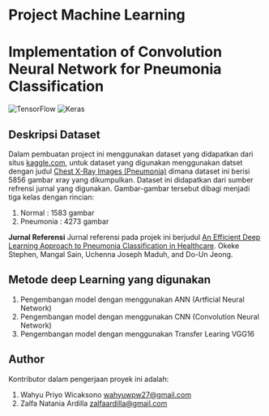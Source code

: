 # Project Machine Learning
# Implementation of Convolution Neural Network for Pneumonia Classification

![TensorFlow](https://camo.githubusercontent.com/b9a15384e1200fd9bc61981b512a8888bdb44b842c3062f5ede5f89319f5706b/68747470733a2f2f6d69726f2e6d656469756d2e636f6d2f6d61782f323632352f312a5972764d4b72574d686933486f6d6f69544c507366772e706e67)
![Keras](https://keras.io/img/logo.png)

## Deskripsi Dataset
Dalam pembuatan project ini menggunakan dataset yang didapatkan dari situs [kaggle.com](https://www.kaggle.com/), untuk dataset yang digunakan menggunakan datset dengan judul [Chest X-Ray Images (Pneumonia)](https://www.kaggle.com/paultimothymooney/chest-xray-pneumonia) dimana dataset ini berisi 5856 gambar xray yang dikumpulkan. Dataset ini didapatkan dari sumber refrensi jurnal yang digunakan. Gambar-gambar tersebut dibagi menjadi tiga kelas dengan rincian:
1. Normal : 1583 gambar
2. Pneumonia : 4273 gambar

**Jurnal Referensi**
Jurnal referensi pada projek ini berjudul [An Efficient Deep Learning Approach to Pneumonia Classification in Healthcare](https://doi.org/10.1155/2019/4180949). Okeke Stephen, Mangal Sain, Uchenna Joseph Maduh, and Do-Un Jeong.

## Metode deep Learning yang digunakan
1. Pengembangan model dengan menggunakan ANN (Artficial Neural Network)
2. Pengembangan model dengan menggunakan CNN (Convolution Neural Network)
3. Pengembangan model dengan menggunakan Transfer Learing VGG16

## Author
Kontributor dalam pengerjaan proyek ini adalah:
1. Wahyu Priyo Wicaksono [wahyuwpw27@gmail.com](wahyuwpw27@gmail.com)
2. Zalfa Natania Ardilla [zalfaardilla@gmail.com](zalfaardilla@gmail.com)
